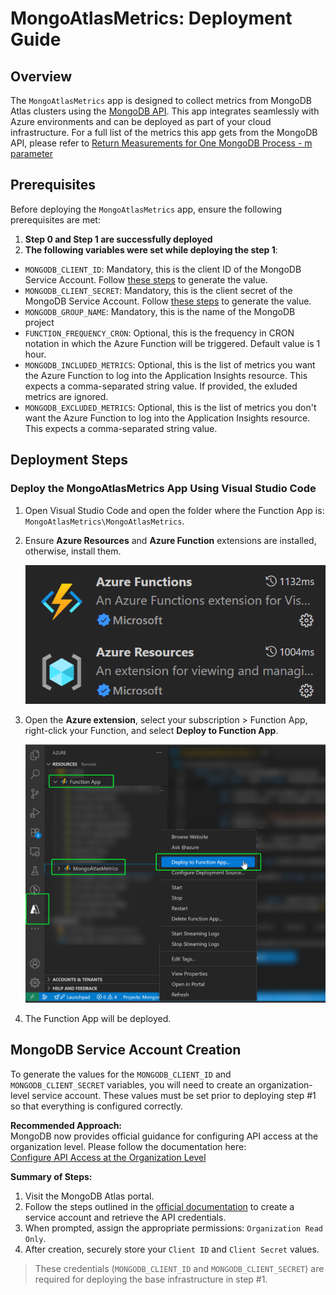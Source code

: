 # MongoAtlasMetrics: Deployment Guide

## Overview

The `MongoAtlasMetrics` app is designed to collect metrics from MongoDB Atlas clusters using the [MongoDB API](https://www.mongodb.com/docs/api/doc/atlas-admin-api-v2/group/endpoint-monitoring-and-logs). This app integrates seamlessly with Azure environments and can be deployed as part of your cloud infrastructure. For a full list of the metrics this app gets from the MongoDB API, please refer to [Return Measurements for One MongoDB Process - m parameter](https://www.mongodb.com/docs/api/doc/atlas-admin-api-v2/operation/operation-getgroupprocessmeasurements#operation-getgroupprocessmeasurements-m)

## Prerequisites

Before deploying the `MongoAtlasMetrics` app, ensure the following prerequisites are met:

1. **Step 0 and Step 1 are successfully deployed**
2. **The following variables were set while deploying the step 1**:

- `MONGODB_CLIENT_ID`: Mandatory, this is the client ID of the MongoDB Service Account. Follow [these steps](#mongodb-service-account-creation) to generate the value.
- `MONGODB_CLIENT_SECRET`: Mandatory, this is the client secret of the MongoDB Service Account. Follow [these steps](#mongodb-service-account-creation) to generate the value.
- `MONGODB_GROUP_NAME`: Mandatory, this is the name of the MongoDB project
- `FUNCTION_FREQUENCY_CRON`: Optional, this is the frequency in CRON notation in which the Azure Function will be triggered. Default value is 1 hour.
- `MONGODB_INCLUDED_METRICS`: Optional, this is the list of metrics you want the Azure Function to log into the Application Insights resource. This expects a comma-separated string value. If provided, the exluded metrics are ignored.
- `MONGODB_EXCLUDED_METRICS`: Optional, this is the list of metrics you don't want the Azure Function to log into the Application Insights resource. This expects a comma-separated string value.

## Deployment Steps

### Deploy the MongoAtlasMetrics App Using Visual Studio Code

1. Open Visual Studio Code and open the folder where the Function App is: `MongoAtlasMetrics\MongoAtlasMetrics`.
1. Ensure **Azure Resources** and **Azure Function** extensions are installed, otherwise, install them.

    ![extensions](../images/azure_function_extensions.png)

1. Open the **Azure extension**, select your subscription > Function App, right-click your Function, and select **Deploy to Function App**.

    ![deploy button](../images/deploy_to_function.png)

1. The Function App will be deployed.

## MongoDB Service Account Creation

To generate the values for the `MONGODB_CLIENT_ID` and `MONGODB_CLIENT_SECRET` variables, you will need to create an organization-level service account. These values must be set prior to deploying step #1 so that everything is configured correctly.

**Recommended Approach:**  
MongoDB now provides official guidance for configuring API access at the organization level. Please follow the documentation here:  
[Configure API Access at the Organization Level](https://www.mongodb.com/docs/atlas/configure-api-access-org/)

**Summary of Steps:**

1. Visit the MongoDB Atlas portal.
2. Follow the steps outlined in the [official documentation](https://www.mongodb.com/docs/atlas/configure-api-access-org/) to create a service account and retrieve the API credentials.
3. When prompted, assign the appropriate permissions: `Organization Read Only`.
4. After creation, securely store your `Client ID` and `Client Secret` values.

> These credentials (`MONGODB_CLIENT_ID` and `MONGODB_CLIENT_SECRET`) are required for deploying the base infrastructure in step #1.
